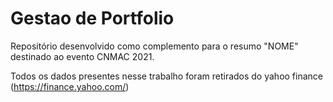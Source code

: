 # Gestao de Portfolio


Repositório desenvolvido como complemento para o resumo "NOME" destinado ao evento CNMAC 2021.

Todos os dados presentes nesse trabalho foram retirados do yahoo finance (https://finance.yahoo.com/)

